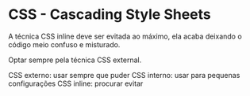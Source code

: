 
# CSS - Cascading Style Sheets


A técnica CSS inline deve ser evitada ao máximo, ela acaba deixando o código meio confuso e misturado.

Optar sempre pela técnica CSS external.

CSS externo: usar sempre que puder
CSS interno: usar para pequenas configurações
CSS inline: procurar evitar

